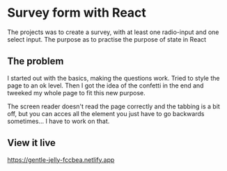 # Survey form with React

The projects was to create a survey, with at least one radio-input and one select input. The purpose as to practise the purpose of state in React

## The problem

I started out with the basics, making the questions work. Tried to style the page to an ok level. Then I got the idea of the confetti in the end and tweeked my whole page to fit this new purpose. 

The screen reader doesn't read the page correctly and the tabbing is a bit off, but you can acces all the element you just have to go backwards sometimes... I have to work on that. 

## View it live

https://gentle-jelly-fccbea.netlify.app